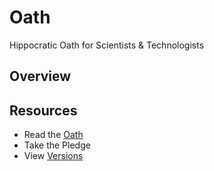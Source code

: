 # Oath

Hippocratic Oath for Scientists &amp; Technologists

## Overview


## Resources

* Read the [Oath](Oath.md)
* Take the Pledge
* View [Versions](Changelog.md)
